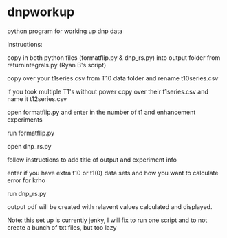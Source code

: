 # dnpworkup
python program for working up dnp data

Instructions:

copy in both python files (formatflip.py & dnp_rs.py) into output folder from returnintegrals.py (Ryan B's script)

copy over your t1series.csv from T10 data folder and rename t10series.csv

if you took multiple T1's without power copy over their t1series.csv and name it t12series.csv

open formatflip.py and enter in the number of t1 and enhancement experiments

run formatflip.py

open dnp_rs.py

follow instructions to add title of output and experiment info

enter if you have extra t10 or t1(0) data sets and how you want to calculate error for krho

run dnp_rs.py

output pdf will be created with relavent values calculated and displayed. 

Note: this set up is currently jenky, I will fix to run one script and to not create a bunch of txt files, but too lazy
